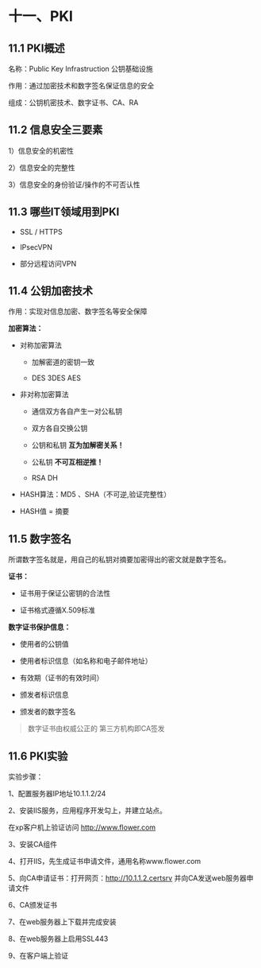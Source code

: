 # 十一、PKI

## 11.1 PKI概述

名称：Public Key Infrastruction 公钥基础设施

作用：通过加密技术和数字签名保证信息的安全

组成：公钥机密技术、数字证书、CA、RA

## 11.2 信息安全三要素

1）信息安全的机密性

2）信息安全的完整性

3）信息安全的身份验证/操作的不可否认性

## 11.3 哪些IT领域用到PKI

- SSL / HTTPS
  
- IPsecVPN
  
- 部分远程访问VPN
  

## 11.4 公钥加密技术

作用：实现对信息加密、数字签名等安全保障

**加密算法：**

- 对称加密算法
  
    - 加解密道的密钥一致
      
    - DES 3DES AES
    
- 非对称加密算法
  
    - 通信双方各自产生一对公私钥
      
    - 双方各自交换公钥
      
    - 公钥和私钥 **互为加解密关系！**
      
    - 公私钥 **不可互相逆推！**
      
    - RSA DH
    
- HASH算法：MD5 、SHA（不可逆,验证完整性）
  
- HASH值 = 摘要
  

## 11.5 数字签名

所谓数字签名就是，用自己的私钥对摘要加密得出的密文就是数字签名。

**证书：**

- 证书用于保证公密钥的合法性
  
- 证书格式遵循X.509标准
  

**数字证书保护信息：**

- 使用者的公钥值
  
- 使用者标识信息（如名称和电子邮件地址）
  
- 有效期（证书的有效时间）
  
- 颁发者标识信息
  
- 颁发者的数字签名
  

> 数字证书由权威公正的 第三方机构即CA签发

## 11.6 PKI实验

实验步骤：

1、配置服务器IP地址10.1.1.2/24

2、安装IIS服务，应用程序开发勾上，并建立站点。

在xp客户机上验证访问 http://www.flower.com

3、安装CA组件

4、打开IIS，先生成证书申请文件，通用名称www.flower.com

5、向CA申请证书：打开网页：http://10.1.1.2.certsrv 并向CA发送web服务器申请文件

6、CA颁发证书

7、在web服务器上下载并完成安装

8、在web服务器上启用SSL443

9、在客户端上验证

